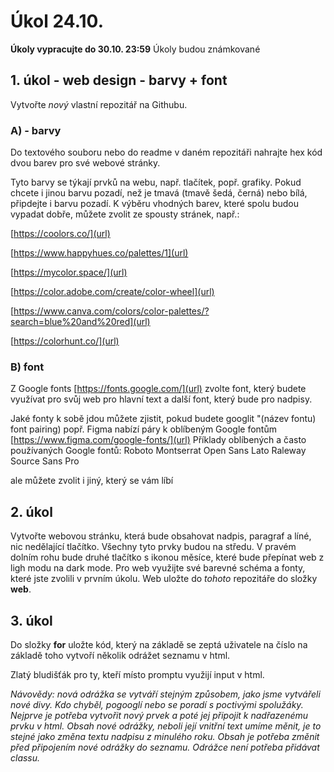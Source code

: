 # Úkol 24.10.

**Úkoly vypracujte do 30.10. 23:59**
Úkoly budou známkované

## 1. úkol - web design - barvy + font


Vytvořte *nový* vlastní repozitář na Githubu. 

### A) - barvy
Do textového souboru nebo do readme v daném repozitáři nahrajte hex kód dvou barev pro své webové stránky. 

Tyto barvy se týkají prvků na webu, např. tlačítek, popř. grafiky. Pokud chcete i jinou barvu pozadí, než je tmavá (tmavě šedá, černá) nebo bílá, připdejte i barvu pozadí.
K výběru vhodných barev, které spolu budou vypadat dobře, můžete zvolit ze spousty stránek, např.:

[https://coolors.co/](url)

[https://www.happyhues.co/palettes/1](url)

[https://mycolor.space/](url)

[https://color.adobe.com/create/color-wheel](url)

[https://www.canva.com/colors/color-palettes/?search=blue%20and%20red](url)

[https://colorhunt.co/](url)

### B) font

Z Google fonts [https://fonts.google.com/](url) zvolte font, který budete využívat pro svůj web pro hlavní text a další font, který bude pro nadpisy.

Jaké fonty k sobě jdou můžete zjistit, pokud budete googlit "(název fontu) font pairing) popř. Figma nabízí páry k oblíbeným Google fontům [https://www.figma.com/google-fonts/](url)
Příklady oblíbených a často používaných Google fontů: 
Roboto
Montserrat
Open Sans
Lato
Raleway
Source Sans Pro

ale můžete zvolit i jiný, který se vám líbí


## 2. úkol

Vytvořte webovou stránku, která bude obsahovat nadpis, paragraf a líné, nic nedělající tlačítko. Všechny tyto prvky budou na středu. V pravém dolním rohu bude druhé tlačítko s ikonou měsíce, které bude přepínat web z ligh modu na dark mode. Pro web využijte své barevné schéma a fonty, které jste zvolili v prvním úkolu.
Web uložte do *tohoto* repozitáře do složky **web**.



## 3. úkol 

Do složky **for** uložte kód, který na základě se zeptá uživatele na číslo na základě toho vytvoří několik odrážet seznamu v html.

Zlatý bludišťák pro ty, kteří místo promptu využijí input v html.

*Návovědy: nová odrážka se vytváří stejným způsobem, jako jsme vytvářeli nové divy. Kdo chyběl, pogooglí nebo se poradí s poctivými spolužáky. Nejprve je potřeba vytvořit nový prvek a poté jej připojit k nadřazenému prvku v html. Obsah nové odrážky, neboli její vnitřní text umíme měnit, je to stejné jako změna textu nadpisu z minulého roku. Obsah je potřeba změnit před připojením nové odrážky do seznamu. Odrážce není potřeba přidávat classu.*
